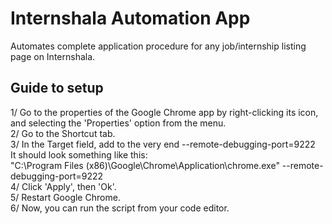 # Internshala Automation App  

Automates complete application procedure for any job/internship listing page on Internshala.   


## Guide to setup  

1/ Go to the properties of the Google Chrome app by right-clicking its icon, and selecting the 'Properties' option from the menu.  
2/ Go to the Shortcut tab.  
3/ In the Target field, add to the very end --remote-debugging-port=9222  
It should look something like this:  
"C:\Program Files (x86)\Google\Chrome\Application\chrome.exe" --remote-debugging-port=9222  
4/ Click 'Apply', then 'Ok'.  
5/ Restart Google Chrome.  
6/ Now, you can run the script from your code editor.
